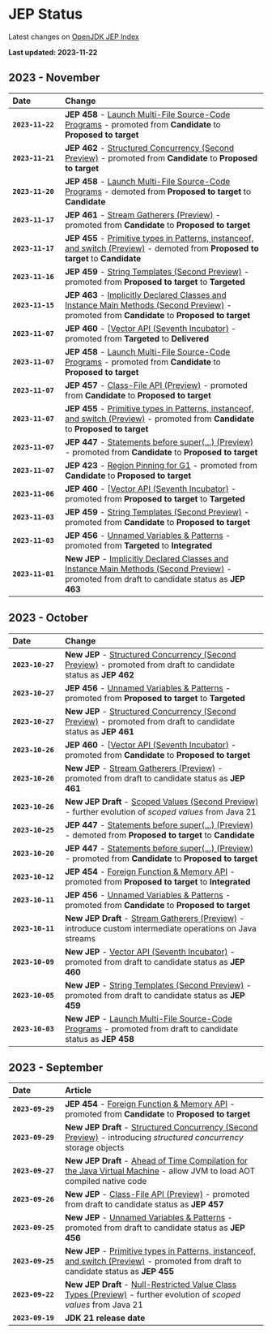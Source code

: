 # JEP Status
Latest changes on [OpenJDK JEP Index](https://openjdk.org/jeps/0)

**Last updated: 2023-11-22**

## 2023 - November

| Date&nbsp;&nbsp;&nbsp;&nbsp;&nbsp;&nbsp;&nbsp;&nbsp;&nbsp;&nbsp;&nbsp;&nbsp; | Change |
| --- | :--  |
| **`2023-11-22`**  | **JEP 458** - [Launch Multi-File Source-Code Programs](https://openjdk.org/jeps/458) - promoted from **Candidate** to **Proposed to target** |
| **`2023-11-21`**  | **JEP 462** - [Structured Concurrency (Second Preview)](https://openjdk.org/jeps/447) - promoted from **Candidate** to **Proposed to target** |
| **`2023-11-20`**  | **JEP 458** - [Launch Multi-File Source-Code Programs](https://openjdk.org/jeps/458) - demoted from **Proposed to target** to **Candidate** |
| **`2023-11-17`**  | **JEP 461** - [Stream Gatherers (Preview)](https://openjdk.org/jeps/447) - promoted from **Candidate** to **Proposed to target** |
| **`2023-11-17`**  | **JEP 455** - [Primitive types in Patterns, instanceof, and switch (Preview)](https://openjdk.org/jeps/455) - demoted from **Proposed to target** to **Candidate** |
| **`2023-11-16`**  | **JEP 459** - [String Templates (Second Preview)](https://openjdk.org/jeps/459) - promoted from **Proposed to target** to **Targeted** |
| **`2023-11-15`**  | **JEP 463** - [Implicitly Declared Classes and Instance Main Methods (Second Preview)](https://openjdk.org/jeps/463) - promoted from **Candidate** to **Proposed to target** |
| **`2023-11-07`**  | **JEP 460** - [[Vector API (Seventh Incubator)](https://openjdk.org/jeps/460) - promoted from **Targeted** to **Delivered** |
| **`2023-11-07`**  | **JEP 458** - [Launch Multi-File Source-Code Programs](https://openjdk.org/jeps/458) - promoted from **Candidate** to **Proposed to target** |
| **`2023-11-07`**  | **JEP 457** - [Class-File API (Preview)](https://openjdk.org/jeps/457) - promoted from **Candidate** to **Proposed to target** |
| **`2023-11-07`**  | **JEP 455** - [Primitive types in Patterns, instanceof, and switch (Preview)](https://openjdk.org/jeps/455) - promoted from **Candidate** to **Proposed to target** |
| **`2023-11-07`**  | **JEP 447** - [Statements before super(...) (Preview)](https://openjdk.org/jeps/447) - promoted from **Candidate** to **Proposed to target** |
| **`2023-11-07`**  | **JEP 423** - [Region Pinning for G1](https://openjdk.org/jeps/423) - promoted from **Candidate** to **Proposed to target** |
| **`2023-11-06`**  | **JEP 460** - [[Vector API (Seventh Incubator)](https://openjdk.org/jeps/460) - promoted from **Proposed to target** to **Targeted** |
| **`2023-11-03`**  | **JEP 459** - [String Templates (Second Preview)](https://openjdk.org/jeps/459) - promoted from **Candidate** to **Proposed to target** |
| **`2023-11-03`**  | **JEP 456** - [Unnamed Variables & Patterns](https://openjdk.org/jeps/456) - promoted from **Targeted** to **Integrated** |
| **`2023-11-01`**  | **New JEP** - [Implicitly Declared Classes and Instance Main Methods (Second Preview)](https://openjdk.org/jeps/463) - promoted from draft to candidate status as **JEP 463** |

## 2023 - October

| Date&nbsp;&nbsp;&nbsp;&nbsp;&nbsp;&nbsp;&nbsp;&nbsp;&nbsp;&nbsp;&nbsp;&nbsp; | Change |
| --- | :--  |
| **`2023-10-27`**  | **New JEP** - [Structured Concurrency (Second Preview)](https://openjdk.org/jeps/462) - promoted from draft to candidate status as **JEP 462** |
| **`2023-10-27`**  | **JEP 456** - [Unnamed Variables & Patterns](https://openjdk.org/jeps/456) - promoted from **Proposed to target** to **Targeted** |
| **`2023-10-27`**  | **New JEP** - [Structured Concurrency (Second Preview)](https://openjdk.org/jeps/462) - promoted from draft to candidate status as **JEP 461** |
| **`2023-10-26`**  | **JEP 460** - [[Vector API (Seventh Incubator)](https://openjdk.org/jeps/460) - promoted from **Candidate** to **Proposed to target** |
| **`2023-10-26`**  | **New JEP** - [Stream Gatherers (Preview)](https://openjdk.org/jeps/461) - promoted from draft to candidate status as **JEP 461** |
| **`2023-10-26`**  | **New JEP Draft** - [Scoped Values (Second Preview)](https://openjdk.org/jeps/8318898) - further evolution of _scoped values_ from Java 21 |
| **`2023-10-25`**  | **JEP 447** - [Statements before super(...) (Preview)](https://openjdk.org/jeps/447) - demoted from **Proposed to target** to **Candidate** |
| **`2023-10-20`**  | **JEP 447** - [Statements before super(...) (Preview)](https://openjdk.org/jeps/447) - promoted from **Candidate** to **Proposed to target** |
| **`2023-10-12`**  | **JEP 454** - [Foreign Function & Memory API](https://openjdk.org/jeps/454) - promoted from **Proposed to target** to **Integrated** |
| **`2023-10-11`**  | **JEP 456** - [Unnamed Variables & Patterns](https://openjdk.org/jeps/456) - promoted from **Candidate** to **Proposed to target** |
| **`2023-10-11`**  | **New JEP Draft** - [Stream Gatherers (Preview)](https://openjdk.org/jeps/8317955) - introduce custom intermediate operations on Java streams |
| **`2023-10-09`**  | **New JEP** - [Vector API (Seventh Incubator)](https://openjdk.org/jeps/460)  - promoted from draft to candidate status as **JEP 460** |
| **`2023-10-05`**  | **New JEP** - [String Templates (Second Preview)](https://openjdk.org/jeps/459)  - promoted from draft to candidate status as **JEP 459** |
| **`2023-10-03`**  | **New JEP** - [Launch Multi-File Source-Code Programs](https://openjdk.org/jeps/458)  - promoted from draft to candidate status as **JEP 458** |

## 2023 - September

| Date&nbsp;&nbsp;&nbsp;&nbsp;&nbsp;&nbsp;&nbsp;&nbsp;&nbsp;&nbsp;&nbsp;&nbsp; | Article |
| --- | :--  |
| **`2023-09-29`**  | **JEP 454** - [Foreign Function & Memory API](https://openjdk.org/jeps/454) - promoted from **Candidate** to **Proposed to target** |
| **`2023-09-29`**  | **New JEP Draft** - [Structured Concurrency (Second Preview)](https://openjdk.org/jeps/8317302) - introducing _structured concurrency_ storage objects |
| **`2023-09-27`**  | **New JEP Draft** - [Ahead of Time Compilation for the Java Virtual Machine](https://openjdk.org/jeps/8313278) - allow JVM to load AOT compiled native code |
| **`2023-09-26`**  | **New JEP** - [Class-File API (Preview)](https://openjdk.org/jeps/461) - promoted from draft to candidate status as **JEP 457** |
| **`2023-09-25`**  | **New JEP** - [Unnamed Variables & Patterns](https://openjdk.org/jeps/456) - promoted from draft to candidate status as **JEP 456** |
| **`2023-09-25`**  | **New JEP** - [Primitive types in Patterns, instanceof, and switch (Preview)](https://openjdk.org/jeps/455) - promoted from draft to candidate status as **JEP 455** |
| **`2023-09-22`**  | **New JEP Draft** - [Null-Restricted Value Class Types (Preview)](https://openjdk.org/jeps/8316779) - further evolution of _scoped values_ from Java 21 |
| **`2023-09-19`**  | **JDK 21 release date**  |
